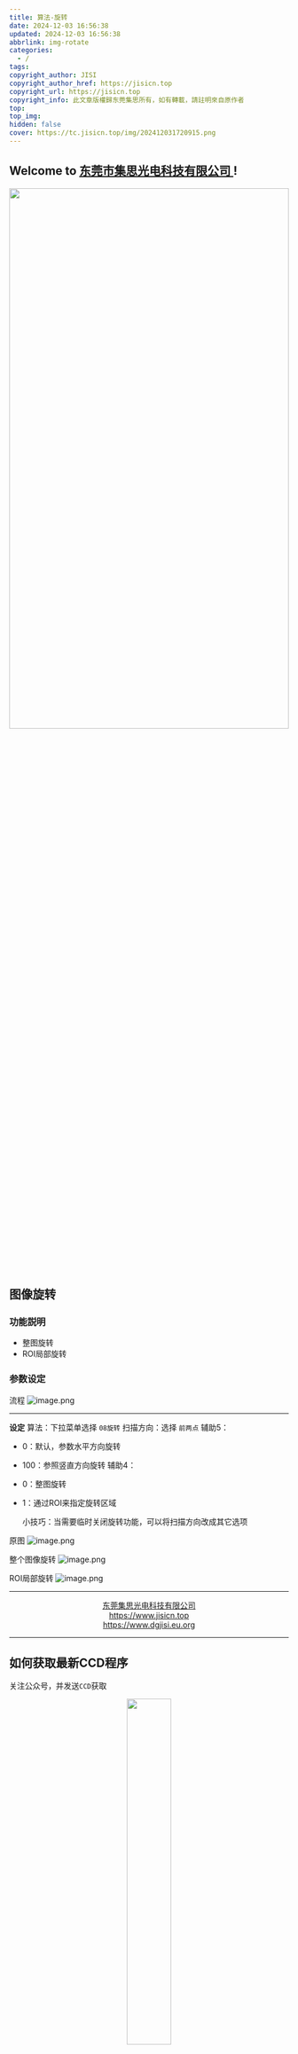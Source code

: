```yaml
---
title: 算法-旋转
date: 2024-12-03 16:56:38
updated: 2024-12-03 16:56:38
abbrlink: img-rotate
categories:
  - /
tags: 
copyright_author: JISI
copyright_author_href: https://jisicn.top
copyright_url: https://jisicn.top
copyright_info: 此文章版權歸东莞集思所有，如有轉載，請註明來自原作者
top: 
top_img: 
hidden: false
cover: https://tc.jisicn.top/img/202412031720915.png
---
```

## Welcome to [东莞市集思光电科技有限公司 ](https://jisicn.top) ! 
<div align="center"><img src="https://tc.jisicn.top/img/202405031228351.jpeg" width="100%" height="50%"></img></div>

## 图像旋转
### 功能説明
- 整图旋转
- ROI局部旋转
### 参数设定
流程
![image.png](https://tc.jisicn.top/img/202412031703669.png)

---

**设定**
算法：下拉菜单选择 `08旋转`
扫描方向：选择 `前两点`
辅助5：
- 0：默认，参数水平方向旋转
- 100：参照竖直方向旋转
辅助4：
- 0：整图旋转
- 1：通过ROI来指定旋转区域

	小技巧：当需要临时关闭旋转功能，可以将扫描方向改成其它选项

原图
![image.png](https://tc.jisicn.top/img/202412031712029.png)

整个图像旋转
![image.png](https://tc.jisicn.top/img/202412031713047.png)

ROI局部旋转
![image.png](https://tc.jisicn.top/img/202412031714122.png)

---

<center><a href="https://www.jisicn.top" target="_blank">东莞集思光电科技有限公司</a></center>
<center><a href="https://www.jisicn.top" target="_blank">https://www.jisicn.top</a></center>
<center><a href="Https://www.dgjisi.eu.org" target="_blank">https://www.dgjisi.eu.org</a></center>

----

## 如何获取最新CCD程序
关注公众号，并发送`CCD`获取

<div align="center">
    <img src="https://tc.jisicn.top/img/202404251607047.png" width="40%" height="40%"></img>
</div>

------

<div align='center' ><font size='50'>END THANKS</font></div>
<div align='center'><font size='3'><b>联系人：周生  18029199900 「dgjisi@foxmail.com」</b></font></div>